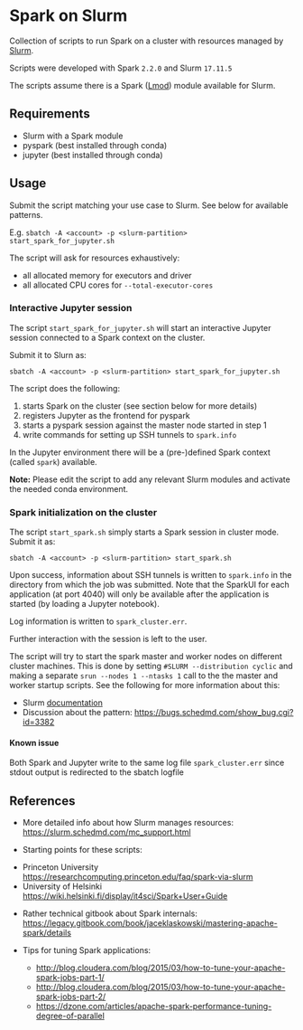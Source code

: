 # Spark on Slurm

Collection of scripts to run Spark on a cluster with
resources managed by [Slurm](https://slurm.schedmd.com/).

Scripts were developed with Spark `2.2.0` and Slurm `17.11.5`

The scripts assume there is a Spark
([Lmod](https://lmod.readthedocs.io/en/latest/010_user.html))
module available for Slurm.


## Requirements

* Slurm with a Spark module
* pyspark (best installed through conda)
* jupyter (best installed through conda)


## Usage

Submit the script matching your use case to Slurm.
See below for available patterns.

E.g.
`sbatch -A <account> -p <slurm-partition> start_spark_for_jupyter.sh`

The script will ask for resources exhaustively:

- all allocated memory for executors and driver
- all allocated CPU cores for `--total-executor-cores`


### Interactive Jupyter session

The script `start_spark_for_jupyter.sh` will start an interactive Jupyter
session connected to a Spark context on the cluster.

Submit it to Slurn as:

`sbatch -A <account> -p <slurm-partition> start_spark_for_jupyter.sh`

The script does the following:
1. starts Spark on the cluster (see section below for more details)
2. registers Jupyter as the frontend for pyspark
3. starts a pyspark session against the master node started in step 1
4. write commands for setting up SSH tunnels to `spark.info`

In the Jupyter environment there will be a (pre-)defined Spark context
(called `spark`) available.

**Note:**
Please edit the script to add any relevant Slurm modules and activate the
needed conda environment.


### Spark initialization on the cluster

The script `start_spark.sh` simply starts a Spark session in cluster mode.
Submit it as:

`sbatch -A <account> -p <slurm-partition> start_spark.sh`

Upon success, information about SSH tunnels is written to `spark.info` in
the directory from which the job was submitted.
Note that the SparkUI for each application (at port 4040) will only be
available after the application is started (by loading a Jupyter notebook).

Log information is written to `spark_cluster.err`.

Further interaction with the session is left to the user.

The script will try to start the spark master and worker nodes
on different cluster machines. This is done by setting
`#SLURM --distribution cyclic` and making a separate `srun --nodes 1 --ntasks 1`
call to the the master and worker startup scripts.
See the following for more information about this:
* Slurm [documentation](https://slurm.schedmd.com/srun.html#lbAE)
* Discussion about the pattern: https://bugs.schedmd.com/show_bug.cgi?id=3382



#### Known issue

Both Spark and Jupyter write to the same log file `spark_cluster.err` since
stdout output is redirected to the sbatch logfile

## References

* More detailed info about how Slurm manages resources: https://slurm.schedmd.com/mc_support.html

*  Starting points for these scripts:
  - Princeton University https://researchcomputing.princeton.edu/faq/spark-via-slurm
  - University of Helsinki https://wiki.helsinki.fi/display/it4sci/Spark+User+Guide

* Rather technical gitbook about Spark internals:
https://legacy.gitbook.com/book/jaceklaskowski/mastering-apache-spark/details

* Tips for tuning Spark applications:
  - http://blog.cloudera.com/blog/2015/03/how-to-tune-your-apache-spark-jobs-part-1/
  - http://blog.cloudera.com/blog/2015/03/how-to-tune-your-apache-spark-jobs-part-2/
  - https://dzone.com/articles/apache-spark-performance-tuning-degree-of-parallel
